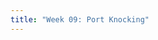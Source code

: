 ```yaml
---
title: "Week 09: Port Knocking"
---
```

<!--
Feb 05
: **Lab 4 Released**{:.label .label-blue}
  : [Lab 4]({{site.baseurl}}/docs/labs/lab4) [Question sheet]({{site.baseurl}}/assets/labs/lab4.pdf)

Feb 06
: Continue [lab 4]({{site.baseurl}}/docs/labs/lab4)
  : [Question sheet]({{site.baseurl}}/assets/labs/lab4.pdf)

Feb 08
: Continue [lab 4]({{site.baseurl}}/docs/labs/lab4)
  : [Question sheet]({{site.baseurl}}/assets/labs/lab4.pdf)

Feb 09
: Continue [lab 4]({{site.baseurl}}/docs/labs/lab4)
  : [Question sheet]({{site.baseurl}}/assets/labs/lab4.pdf)
-->
